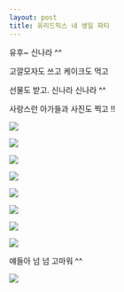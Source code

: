 ```yaml
---
layout: post
title: 유리드믹스 내 생일 파티
---
```



유후~ 신나라 ^^

고깔모자도 쓰고 케이크도 먹고

선물도 받고. 신나라 신나라 ^^

사랑스런 아가들과 사진도 찍고 !!

![](https://dl.dropboxusercontent.com/u/9792864/141117%20%EC%9C%A0%EB%A6%AC%EB%93%9C%EB%AF%B9%EC%8A%A4%20%EB%82%B4%20%EC%83%9D%EC%9D%BC%20%ED%8C%8C%ED%8B%B0/IMG_2450.JPG)


![](https://dl.dropboxusercontent.com/u/9792864/141117%20%EC%9C%A0%EB%A6%AC%EB%93%9C%EB%AF%B9%EC%8A%A4%20%EB%82%B4%20%EC%83%9D%EC%9D%BC%20%ED%8C%8C%ED%8B%B0/IMG_2451.JPG)


![](https://dl.dropboxusercontent.com/u/9792864/141117%20%EC%9C%A0%EB%A6%AC%EB%93%9C%EB%AF%B9%EC%8A%A4%20%EB%82%B4%20%EC%83%9D%EC%9D%BC%20%ED%8C%8C%ED%8B%B0/IMG_2453.JPG)


![](https://dl.dropboxusercontent.com/u/9792864/141117%20%EC%9C%A0%EB%A6%AC%EB%93%9C%EB%AF%B9%EC%8A%A4%20%EB%82%B4%20%EC%83%9D%EC%9D%BC%20%ED%8C%8C%ED%8B%B0/IMG_2455.JPG)


![](https://dl.dropboxusercontent.com/u/9792864/141117%20%EC%9C%A0%EB%A6%AC%EB%93%9C%EB%AF%B9%EC%8A%A4%20%EB%82%B4%20%EC%83%9D%EC%9D%BC%20%ED%8C%8C%ED%8B%B0/IMG_2458.JPG)


![](https://dl.dropboxusercontent.com/u/9792864/141117%20%EC%9C%A0%EB%A6%AC%EB%93%9C%EB%AF%B9%EC%8A%A4%20%EB%82%B4%20%EC%83%9D%EC%9D%BC%20%ED%8C%8C%ED%8B%B0/IMG_2460.JPG)


![](https://dl.dropboxusercontent.com/u/9792864/141117%20%EC%9C%A0%EB%A6%AC%EB%93%9C%EB%AF%B9%EC%8A%A4%20%EB%82%B4%20%EC%83%9D%EC%9D%BC%20%ED%8C%8C%ED%8B%B0/IMG_2466.JPG)


![](https://dl.dropboxusercontent.com/u/9792864/141117%20%EC%9C%A0%EB%A6%AC%EB%93%9C%EB%AF%B9%EC%8A%A4%20%EB%82%B4%20%EC%83%9D%EC%9D%BC%20%ED%8C%8C%ED%8B%B0/IMG_2468.JPG)



얘들아 넘 넘 고마워 ^^

![](http://cfile21.uf.tistory.com/image/2527414A528570D81D2B1B)